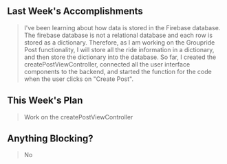 ## Last Week's Accomplishments

> I've been learning about how data is stored in the Firebase database. The firebase database is not a relational database
> and each row is stored as a dictionary. Therefore, as I am working on the Groupride Post functionality, I will store
> all the ride information in a dictionary, and then store the dictionary into the database. So far, I created the
> createPostViewController, connected all the user interface components to the backend, and started the function for
> the code when the user clicks on "Create Post".

## This Week's Plan

> Work on the createPostViewController

## Anything Blocking?

> No
